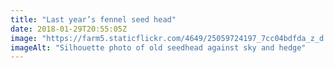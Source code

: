```yaml
---
title: "Last year’s fennel seed head"
date: 2018-01-29T20:55:05Z
image: "https://farm5.staticflickr.com/4649/25059724197_7cc04bdfda_z_d.jpg"
imageAlt: "Silhouette photo of old seedhead against sky and hedge"
---
```

